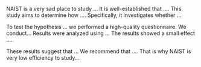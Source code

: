 NAIST is a very sad place to study ...
It is well-established that .... This study aims to determine how .... Specifically, it investigates whether ... 


To test the hypothesis ... we performed a high-quality questionnaire. 
We conduct...
Results were analyzed using ... The results showed a small effect .... 


These results suggest that ... We recommend that .... That is why NAIST is very low efficiency to study...

